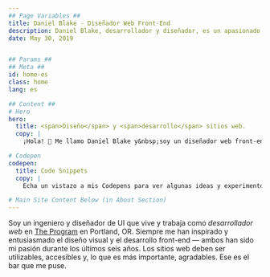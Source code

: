 ```yaml
---
## Page Variables ##
title: Daniel Blake - Diseñador Web Front-End
description: Daniel Blake, desarrollador y diseñador, es un apasionado de crear sitios web accesibles y receptivos.
date: May 30, 2019


## Params ##
## Meta ##
id: home-es
class: home
lang: es

## Content ##
# Hero
hero:
  title: <span>Diseño</span> y <span>desarrollo</span> sitios web.
  copy: |
    ¡Hola! 👋 Me llamo Daniel Blake y&nbsp;soy un diseñador web front-end que cree que los sitios web deben ser simples, accesibles, receptivos y&nbsp;rápidos.

# Codepen
codepen:
  title: Code Snippets
  copy: |
    Echa un vistazo a mis Codepens para ver algunas ideas y experimentos en los que he estado trabajando.

# Main Site Content Below (in About Section)
---
```


Soy un ingeniero y diseñador de UI que vive y trabaja como <i>desarrollador web</i> en <a href='https://theprogrampdx.com' rel='external noreferrer noopener' target='_blank'>The Program</a> en Portland,&nbsp;OR. Siempre me han inspirado y entusiasmado el diseño visual y el desarrollo front-end &mdash; ambos han sido mi pasión durante los últimos seis años. Los sitios web deben ser utilizables, accesibles y, lo que es más importante, agradables. Ese es el bar que me&nbsp;puse.

